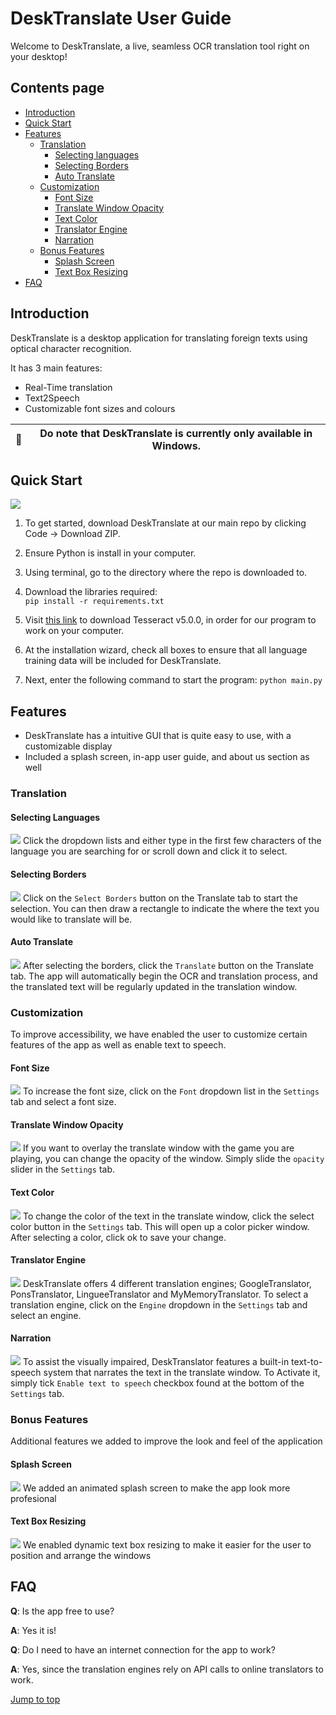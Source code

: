 # DeskTranslate User Guide

Welcome to DeskTranslate, a live, seamless OCR translation tool right on your desktop!

## Contents page

* [Introduction](#introduction)
* [Quick Start](#quick-start)
* [Features](#features)
  * [Translation](#translation)
    * [Selecting languages](#selecting-languages)
    * [Selecting Borders](#selecting-borders)
    * [Auto Translate](#auto-translate)
  * [Customization](#customization) 
    * [Font Size](#font-size)
    * [Translate Window Opacity](#translate-window-opacity)
    * [Text Color](#text-color)
    * [Translator Engine](#translator-engine)
    * [Narration](#narration)
  * [Bonus Features](#bonus-features)
    * [Splash Screen](#splash-screen)
    * [Text Box Resizing](#text-box-resizing)
* [FAQ](#faq)


## Introduction

DeskTranslate is a desktop application for translating foreign texts using optical character recognition. 

It has 3 main features:

* Real-Time translation
* Text2Speech
* Customizable font sizes and colours


 :memo:        | Do note that DeskTranslate is currently only available in Windows.       
---------------|------------------------|



## Quick Start

![](images/githubDownload.png)

1. To get started, download DeskTranslate at our main repo by clicking Code -> Download ZIP.

2. Ensure Python is install in your computer.

3. Using terminal, go to the directory where the repo is downloaded to. 

4. Download the libraries required:  
`pip install -r requirements.txt`

5. Visit [this link](https://github.com/UB-Mannheim/tesseract/wiki) to download Tesseract v5.0.0, in order 
for our program to work on your computer.

6. At the installation wizard, check all boxes to ensure that all language training data will be included for DeskTranslate. 

7. Next, enter the following command to start the program:
`python main.py`

## Features 

* DeskTranslate has a intuitive GUI that is quite easy to use, with a customizable display
* Included a splash screen, in-app user guide, and about us section as well

### Translation

#### Selecting Languages
![](images/select_languages.gif)
Click the dropdown lists and either type in the first few characters of the language you are searching for or scroll down and click it to select.

#### Selecting Borders
![](images/select_border.gif)
Click on the `Select Borders` button on the Translate tab to start the selection. You can then draw a rectangle to indicate the where the text you would like to translate will be.

#### Auto Translate
![](images/auto_translate.gif)
After selecting the borders, click the `Translate` button on the Translate tab. The app will automatically begin the OCR and translation process, and the translated text will be regularly updated in the translation window.

### Customization
To improve accessibility, we have enabled the user to customize certain features of the app as well as enable text to speech.

#### Font Size
![](images/font_size_change.gif)
To increase the font size, click on the `Font` dropdown list in the `Settings` tab and select a font size.


#### Translate Window Opacity
![](images/opacity_change.gif)
If you want to overlay the translate window with the game you are playing, you can change the opacity of the window. Simply slide the `opacity` slider in the `Settings` tab.


#### Text Color
![](images/color_change.gif)
To change the color of the text in the translate window, click the select color button in the `Settings` tab. This will open up a color picker window. After selecting a color, click ok to save your change.

#### Translator Engine
![](images/engine_change.gif)
DeskTranslate offers 4 different translation engines; GoogleTranslator, PonsTranslator, LingueeTranslator and MyMemoryTranslator. To select a translation engine, click on the `Engine` dropdown in the `Settings` tab and select an engine.

#### Narration
![](images/text_to_speech_enable.gif)
To assist the visually impaired, DeskTranslator features a built-in text-to-speech system that narrates the text in the translate window. To Activate it, simply tick `Enable text to speech` checkbox found at the bottom of the `Settings` tab.


### Bonus Features
Additional features we added to improve the look and feel of the application

#### Splash Screen
![](images/DeskTranslate_zoom_BG_4.gif)
We added an animated splash screen to make the app look more profesional

#### Text Box Resizing
![](images/stretch_window.gif)
We enabled dynamic text box resizing to make it easier for the user to position and arrange the windows


## FAQ

**Q**: Is the app free to use?

**A**: Yes it is! 

**Q**: Do I need to have an internet connection for the app to work?

**A**: Yes, since the translation engines rely on API calls to online translators to work.

[Jump to top](#deskTranslate-user-guide)
